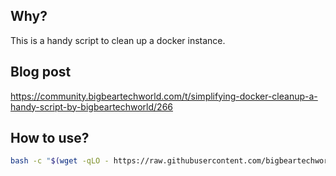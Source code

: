 ## Why?

This is a handy script to clean up a docker instance.

## Blog post

https://community.bigbeartechworld.com/t/simplifying-docker-cleanup-a-handy-script-by-bigbeartechworld/266

## How to use?

```bash
bash -c "$(wget -qLO - https://raw.githubusercontent.com/bigbeartechworld/big-bear-scripts/master/docker-cleanup/run.sh)"
```
